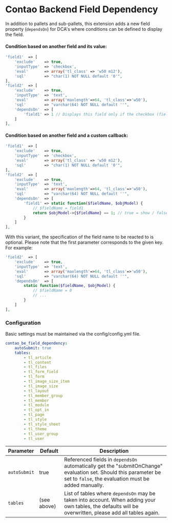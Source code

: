 # Contao Backend Field Dependency

In addition to pallets and sub-pallets, this extension adds a new field property (`dependsOn`) for DCA's where conditions can be defined to display the field.

#### Condition based on another field and its value:
```php
'field1'  => [
    'exclude'    => true,
    'inputType'  => 'checkbox',
    'eval'       => array('tl_class' => 'w50 m12'),
    'sql'        => "char(1) NOT NULL default '0'",
],
'field2'  => [
    'exclude'    => true,
    'inputType'  => 'text',
    'eval'       => array('maxlength'=>64, 'tl_class'=>'w50'),
    'sql'        => "varchar(64) NOT NULL default ''",
    'dependsOn'  => [
        'field1' => 1 // Displays this field only if the checkbox (field1) has been selected.
    ]
],
```

#### Condition based on another field and a custom callback:
```php
'field1'  => [
    'exclude'    => true,
    'inputType'  => 'checkbox',
    'eval'       => array('tl_class' => 'w50 m12'),
    'sql'        => "char(1) NOT NULL default '0'",
],
'field2'  => [
    'exclude'    => true,
    'inputType'  => 'text',
    'eval'       => array('maxlength'=>64, 'tl_class'=>'w50'),
    'sql'        => "varchar(64) NOT NULL default ''",
    'dependsOn'  => [
        'field1' => static function($fieldName, $objModel) {
            // $fieldName = field1
            return $objModel->{$fieldName} == 1; // true = show / false = hide 
        }
    ]
],
```

With this variant, the specification of the field name to be reacted to is optional. Please note that the first parameter corresponds to the given key.\
For example:
```php
'field2'  => [
    'exclude'    => true,
    'inputType'  => 'text',
    'eval'       => array('maxlength'=>64, 'tl_class'=>'w50'),
    'sql'        => "varchar(64) NOT NULL default ''",
    'dependsOn'  => [
        static function($fieldName, $objModel) {
            // $fieldName = 0
            // ... 
        }
    ]
],
```

### Configuration
Basic settings must be maintained via the config/config.yml file.

```yaml
contao_be_field_dependency:
    autoSubmit: true
    tables:
        - tl_article
        - tl_content
        - tl_files
        - tl_form_field
        - tl_form
        - tl_image_size_item
        - tl_image_size
        - tl_layout
        - tl_member_group
        - tl_member
        - tl_module
        - tl_opt_in
        - tl_page
        - tl_style
        - tl_style_sheet
        - tl_theme
        - tl_user_group
        - tl_user
```

Parameter | Default | Description
---------- | ----------- | -----------
`autoSubmit` | true | Referenced fields in `dependsOn` automatically get the "submitOnChange" evaluation set. Should this parameter be set to `false`, the evaluation must be added manually.
`tables` | (see above) | List of tables where `dependsOn` may be taken into account. When adding your own tables, the defaults will be overwritten, please add all tables again.
